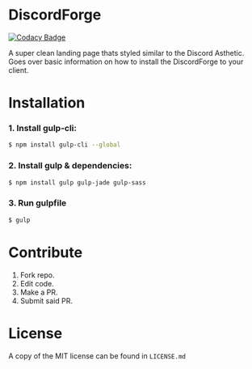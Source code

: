# DiscordForge

[![Codacy Badge](https://api.codacy.com/project/badge/Grade/db0d431a986c4b169e2d39b45a917e73)](https://www.codacy.com/app/LewisTehMinerz/Landing?utm_source=github.com&utm_medium=referral&utm_content=DiscordForge/Landing&utm_campaign=badger)

A super clean landing page thats styled similar to the Discord Asthetic. Goes over basic information on how to install the DiscordForge to your client.

# Installation

### 1. Install gulp-cli:

```sh
$ npm install gulp-cli --global
```

### 2. Install gulp & dependencies:
```sh
$ npm install gulp gulp-jade gulp-sass
```

### 3. Run gulpfile
```sh
$ gulp
```

# Contribute

1. Fork repo.
2. Edit code.
3. Make a PR.
4. Submit said PR.

# License

A copy of the MIT license can be found in `LICENSE.md`
